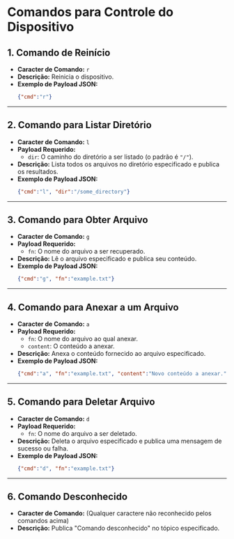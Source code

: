 # Comandos para Controle do Dispositivo

## 1. Comando de Reinício
- **Caracter de Comando:** `r`
- **Descrição:** Reinicia o dispositivo.
- **Exemplo de Payload JSON:**
  ```json
  {"cmd":"r"}
  ```

---

## 2. Comando para Listar Diretório
- **Caracter de Comando:** `l`
- **Payload Requerido:**
  - `dir`: O caminho do diretório a ser listado (o padrão é `"/"`).
- **Descrição:** Lista todos os arquivos no diretório especificado e publica os resultados.
- **Exemplo de Payload JSON:**
  ```json
  {"cmd":"l", "dir":"/some_directory"}
  ```

---

## 3. Comando para Obter Arquivo
- **Caracter de Comando:** `g`
- **Payload Requerido:**
  - `fn`: O nome do arquivo a ser recuperado.
- **Descrição:** Lê o arquivo especificado e publica seu conteúdo.
- **Exemplo de Payload JSON:**
  ```json
  {"cmd":"g", "fn":"example.txt"}
  ```

---

## 4. Comando para Anexar a um Arquivo
- **Caracter de Comando:** `a`
- **Payload Requerido:**
  - `fn`: O nome do arquivo ao qual anexar.
  - `content`: O conteúdo a anexar.
- **Descrição:** Anexa o conteúdo fornecido ao arquivo especificado.
- **Exemplo de Payload JSON:**
  ```json
  {"cmd":"a", "fn":"example.txt", "content":"Novo conteúdo a anexar."}
  ```

---

## 5. Comando para Deletar Arquivo
- **Caracter de Comando:** `d`
- **Payload Requerido:**
  - `fn`: O nome do arquivo a ser deletado.
- **Descrição:** Deleta o arquivo especificado e publica uma mensagem de sucesso ou falha.
- **Exemplo de Payload JSON:**
  ```json
  {"cmd":"d", "fn":"example.txt"}
  ```

---

## 6. Comando Desconhecido
- **Caracter de Comando:** (Qualquer caractere não reconhecido pelos comandos acima)
- **Descrição:** Publica "Comando desconhecido" no tópico especificado.
